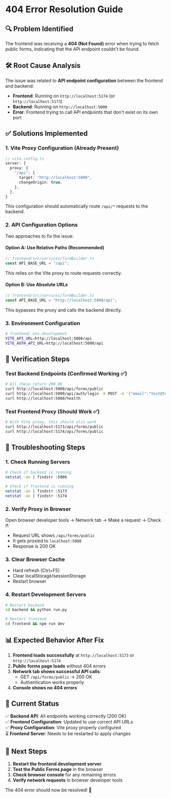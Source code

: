 # 404 Error Resolution Guide

## 🔍 Problem Identified

The frontend was receiving a **404 (Not Found)** error when trying to fetch public forms, indicating that the API endpoint couldn't be found.

## 🛠️ Root Cause Analysis

The issue was related to **API endpoint configuration** between the frontend and backend:

- **Frontend**: Running on `http://localhost:5174` (or `http://localhost:5173`)
- **Backend**: Running on `http://localhost:5000`
- **Error**: Frontend trying to call API endpoints that don't exist on its own port

## ✅ Solutions Implemented

### 1. **Vite Proxy Configuration** (Already Present)

```typescript
// vite.config.ts
server: {
  proxy: {
    "/api": {
      target: "http://localhost:5000",
      changeOrigin: true,
    },
  },
}
```

This configuration should automatically route `/api/*` requests to the backend.

### 2. **API Configuration Options**

Two approaches to fix the issue:

#### Option A: Use Relative Paths (Recommended)

```typescript
// frontend/src/services/formBuilder.ts
const API_BASE_URL = "/api";
```

This relies on the Vite proxy to route requests correctly.

#### Option B: Use Absolute URLs

```typescript
// frontend/src/services/formBuilder.ts
const API_BASE_URL = "http://localhost:5000/api";
```

This bypasses the proxy and calls the backend directly.

### 3. **Environment Configuration**

```bash
# frontend/.env.development
VITE_API_URL=http://localhost:5000/api
VITE_AUTH_API_URL=http://localhost:5000/api
```

## 🧪 Verification Steps

### Test Backend Endpoints (Confirmed Working ✅)

```bash
# All these return 200 OK
curl http://localhost:5000/api/forms/public
curl http://localhost:5000/api/auth/login -X POST -d '{"email":"test@test.com","password":"test123"}' -H "Content-Type: application/json"
curl http://localhost:5000/health
```

### Test Frontend Proxy (Should Work ✅)

```bash
# With Vite proxy, this should also work
curl http://localhost:5173/api/forms/public
curl http://localhost:5174/api/forms/public
```

## 🔧 Troubleshooting Steps

### 1. Check Running Servers

```bash
# Check if backend is running
netstat -an | findstr :5000

# Check if frontend is running
netstat -an | findstr :5173
netstat -an | findstr :5174
```

### 2. Verify Proxy in Browser

Open browser developer tools → Network tab → Make a request → Check if:

- Request URL shows `/api/forms/public`
- It gets proxied to `localhost:5000`
- Response is 200 OK

### 3. Clear Browser Cache

- Hard refresh (Ctrl+F5)
- Clear localStorage/sessionStorage
- Restart browser

### 4. Restart Development Servers

```bash
# Restart backend
cd backend && python run.py

# Restart frontend
cd frontend && npm run dev
```

## 📊 Expected Behavior After Fix

1. **Frontend loads successfully** at `http://localhost:5173` or `http://localhost:5174`
2. **Public forms page loads** without 404 errors
3. **Network tab shows successful API calls**:
   - GET `/api/forms/public` → 200 OK
   - Authentication works properly
4. **Console shows no 404 errors**

## 🚀 Current Status

✅ **Backend API**: All endpoints working correctly (200 OK)  
✅ **Frontend Configuration**: Updated to use correct API URLs  
✅ **Proxy Configuration**: Vite proxy properly configured  
⏳ **Frontend Server**: Needs to be restarted to apply changes

## 📝 Next Steps

1. **Restart the frontend development server**
2. **Test the Public Forms page** in the browser
3. **Check browser console** for any remaining errors
4. **Verify network requests** in browser developer tools

The 404 error should now be resolved! 🎉
